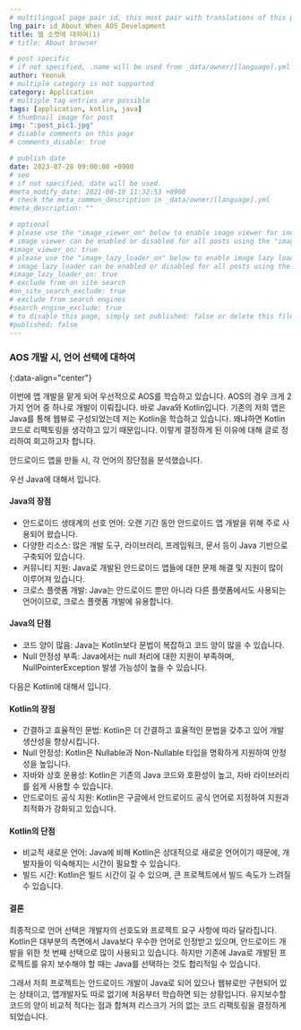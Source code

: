 ```yaml
---
# multilingual page pair id, this must pair with translations of this page. (This name must be unique)
lng_pair: id_About_When_AOS_Development
title: 웹 소켓에 대하여(1)
# title: About browser

# post specific
# if not specified, .name will be used from _data/owner/[language].yml
author: Yeonuk
# multiple category is not supported
category: Application
# multiple tag entries are possible
tags: [application, kotlin, java]
# thumbnail image for post
img: ":post_pic1.jpg"
# disable comments on this page
# comments_disable: true

# publish date
date: 2023-07-28 09:00:00 +0900
# seo
# if not specified, date will be used.
#meta_modify_date: 2021-08-10 11:32:53 +0900
# check the meta_common_description in _data/owner/[language].yml
#meta_description: ""

# optional
# please use the "image_viewer_on" below to enable image viewer for individual pages or posts (_posts/ or [language]/_posts folders).
# image viewer can be enabled or disabled for all posts using the "image_viewer_posts: true" setting in _data/conf/main.yml.
#image_viewer_on: true
# please use the "image_lazy_loader_on" below to enable image lazy loader for individual pages or posts (_posts/ or [language]/_posts folders).
# image lazy loader can be enabled or disabled for all posts using the "image_lazy_loader_posts: true" setting in _data/conf/main.yml.
#image_lazy_loader_on: true
# exclude from on site search
#on_site_search_exclude: true
# exclude from search engines
#search_engine_exclude: true
# to disable this page, simply set published: false or delete this file
#published: false
---
```


<!-- outline-start -->

### AOS 개발 시, 언어 선택에 대하여

{:data-align="center"}

<!-- outline-end -->

이번에 앱 개발을 맡게 되어 우선적으로 AOS를 학습하고 있습니다.
AOS의 경우 크게 2가지 언어 중 하나로 개발이 이뤄집니다. 바로 Java와 Kotlin입니다.
기존의 저희 앱은 Java를 통해 웹뷰로 구성되었는데 저는 Kotlin을 학습하고 있습니다.
왜냐하면 Kotlin 코드로 리팩토링을 생각하고 있기 때문입니다. 이렇게 결정하게 된 이유에 대해 글로 정리하여 회고하고자 합니다.

안드로이드 앱을 만들 시, 각 언어의 장단점을 분석했습니다.

우선 Java에 대해서 입니다.

#### Java의 장점

- 안드로이드 생태계의 선호 언어: 오랜 기간 동안 안드로이드 앱 개발을 위해 주로 사용되어 왔습니다.
- 다양한 리소스: 많은 개발 도구, 라이브러리, 프레임워크, 문서 등이 Java 기반으로 구축되어 있습니다.
- 커뮤니티 지원: Java로 개발된 안드로이드 앱들에 대한 문제 해결 및 지원이 많이 이루어져 있습니다.
- 크로스 플랫폼 개발: Java는 안드로이드 뿐만 아니라 다른 플랫폼에서도 사용되는 언어이므로, 크로스 플랫폼 개발에 유용합니다.

#### Java의 단점

- 코드 양이 많음: Java는 Kotlin보다 문법이 복잡하고 코드 양이 많을 수 있습니다.
- Null 안정성 부족: Java에서는 null 처리에 대한 지원이 부족하며, NullPointerException 발생 가능성이 높을 수 있습니다.

다음은 Kotlin에 대해서 입니다.

#### Kotlin의 장점

- 간결하고 효율적인 문법: Kotlin은 더 간결하고 효율적인 문법을 갖추고 있어 개발 생산성을 향상시킵니다.
- Null 안정성: Kotlin은 Nullable과 Non-Nullable 타입을 명확하게 지원하여 안정성을 높입니다.
- 자바와 상호 운용성: Kotlin은 기존의 Java 코드와 호환성이 높고, 자바 라이브러리를 쉽게 사용할 수 있습니다.
- 안드로이드 공식 지원: Kotlin은 구글에서 안드로이드 공식 언어로 지정하여 지원과 최적화가 강화되고 있습니다.

#### Kotlin의 단점

- 비교적 새로운 언어: Java에 비해 Kotlin은 상대적으로 새로운 언어이기 때문에, 개발자들이 익숙해지는 시간이 필요할 수 있습니다.
- 빌드 시간: Kotlin은 빌드 시간이 길 수 있으며, 큰 프로젝트에서 빌드 속도가 느려질 수 있습니다.

#### 결론

최종적으로 언어 선택은 개발자의 선호도와 프로젝트 요구 사항에 따라 달라집니다.
Kotlin은 대부분의 측면에서 Java보다 우수한 언어로 인정받고 있으며, 안드로이드 개발을 위한 첫 번째 선택으로 많이 사용되고 있습니다.
하지만 기존에 Java로 개발된 프로젝트를 유지 보수해야 할 때는 Java를 선택하는 것도 합리적일 수 있습니다.

그래서 저희 프로젝트는 안드로이드 개발이 Java로 되어 있으나 웹뷰로만 구현되어 있는 상태이고, 앱개발자도 따로 없기에 처음부터 학습하면 되는 상황입니다.
유지보수할 코드의 양이 비교적 적다는 점과 합쳐져 리스크가 거의 없는 코드 리팩토링을 결정하게 되었습니다.

